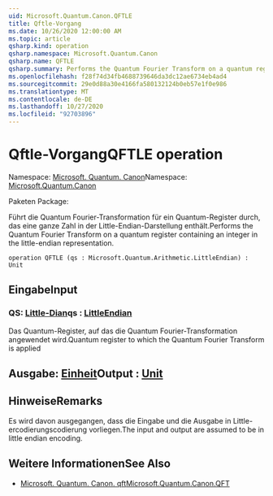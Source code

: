```yaml
---
uid: Microsoft.Quantum.Canon.QFTLE
title: Qftle-Vorgang
ms.date: 10/26/2020 12:00:00 AM
ms.topic: article
qsharp.kind: operation
qsharp.namespace: Microsoft.Quantum.Canon
qsharp.name: QFTLE
qsharp.summary: Performs the Quantum Fourier Transform on a quantum register containing an integer in the little-endian representation.
ms.openlocfilehash: f28f74d34fb4688739646da3dc12ae6734eb4ad4
ms.sourcegitcommit: 29e0d88a30e4166fa580132124b0eb57e1f0e986
ms.translationtype: MT
ms.contentlocale: de-DE
ms.lasthandoff: 10/27/2020
ms.locfileid: "92703896"
---
```

# <a name="qftle-operation"></a><span data-ttu-id="b879d-102">Qftle-Vorgang</span><span class="sxs-lookup"><span data-stu-id="b879d-102">QFTLE operation</span></span>

<span data-ttu-id="b879d-103">Namespace: [Microsoft. Quantum. Canon](xref:Microsoft.Quantum.Canon)</span><span class="sxs-lookup"><span data-stu-id="b879d-103">Namespace: [Microsoft.Quantum.Canon](xref:Microsoft.Quantum.Canon)</span></span>

<span data-ttu-id="b879d-104">Paketen [](https://nuget.org/packages/)</span><span class="sxs-lookup"><span data-stu-id="b879d-104">Package: [](https://nuget.org/packages/)</span></span>


<span data-ttu-id="b879d-105">Führt die Quantum Fourier-Transformation für ein Quantum-Register durch, das eine ganze Zahl in der Little-Endian-Darstellung enthält.</span><span class="sxs-lookup"><span data-stu-id="b879d-105">Performs the Quantum Fourier Transform on a quantum register containing an integer in the little-endian representation.</span></span>

```qsharp
operation QFTLE (qs : Microsoft.Quantum.Arithmetic.LittleEndian) : Unit
```


## <a name="input"></a><span data-ttu-id="b879d-106">Eingabe</span><span class="sxs-lookup"><span data-stu-id="b879d-106">Input</span></span>

### <a name="qs--littleendian"></a><span data-ttu-id="b879d-107">QS: [Little-Dian](xref:Microsoft.Quantum.Arithmetic.LittleEndian)</span><span class="sxs-lookup"><span data-stu-id="b879d-107">qs : [LittleEndian](xref:Microsoft.Quantum.Arithmetic.LittleEndian)</span></span>

<span data-ttu-id="b879d-108">Das Quantum-Register, auf das die Quantum Fourier-Transformation angewendet wird.</span><span class="sxs-lookup"><span data-stu-id="b879d-108">Quantum register to which the Quantum Fourier Transform is applied</span></span>



## <a name="output--unit"></a><span data-ttu-id="b879d-109">Ausgabe: [Einheit](xref:microsoft.quantum.lang-ref.unit)</span><span class="sxs-lookup"><span data-stu-id="b879d-109">Output : [Unit](xref:microsoft.quantum.lang-ref.unit)</span></span>



## <a name="remarks"></a><span data-ttu-id="b879d-110">Hinweise</span><span class="sxs-lookup"><span data-stu-id="b879d-110">Remarks</span></span>

<span data-ttu-id="b879d-111">Es wird davon ausgegangen, dass die Eingabe und die Ausgabe in Little-ercodierungscodierung vorliegen.</span><span class="sxs-lookup"><span data-stu-id="b879d-111">The input and output are assumed to be in little endian encoding.</span></span>

## <a name="see-also"></a><span data-ttu-id="b879d-112">Weitere Informationen</span><span class="sxs-lookup"><span data-stu-id="b879d-112">See Also</span></span>

- [<span data-ttu-id="b879d-113">Microsoft. Quantum. Canon. qft</span><span class="sxs-lookup"><span data-stu-id="b879d-113">Microsoft.Quantum.Canon.QFT</span></span>](xref:Microsoft.Quantum.Canon.QFT)